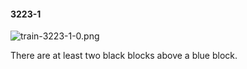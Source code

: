 #### 3223-1
![train-3223-1-0.png](https://github.com/lil-lab/nlvr/raw/master/nlvr/train/images/49/train-3223-1-0.png "train-3223-1-0.png")

There are at least two black blocks above a blue block.